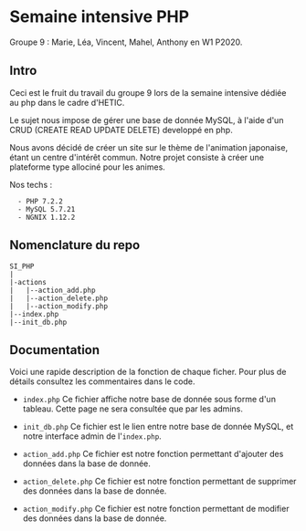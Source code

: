 # Semaine intensive PHP
  Groupe 9 : Marie, Léa, Vincent, Mahel, Anthony en W1 P2020.


## Intro

  Ceci est le fruit du travail du groupe 9 lors de la semaine intensive dédiée au php dans le cadre d'HETIC.

  Le sujet nous impose de gérer une base de donnée MySQL, à l'aide d'un CRUD (CREATE READ UPDATE DELETE) developpé en php.

  Nous avons décidé de créer un site sur le thème de l'animation japonaise, étant un centre d'intérêt commun. Notre projet consiste à créer une plateforme type allociné pour les animes.

  Nos techs :
  
      - PHP 7.2.2
      - MySQL 5.7.21
      - NGNIX 1.12.2


## Nomenclature du repo

  ```
  SI_PHP
  |
  |-actions
  |   |--action_add.php
  |   |--action_delete.php
  |   |--action_modify.php
  |--index.php
  |--init_db.php
  ```


## Documentation

  Voici une rapide description de la fonction de chaque ficher. Pour plus de détails consultez les commentaires dans le code.

  - ```index.php```
      Ce fichier affiche notre base de donnée sous forme d'un tableau. Cette page ne sera consultée que par les admins.

  - ```init_db.php```
      Ce fichier est le lien entre notre base de donnée MySQL, et notre interface admin de l'```index.php```.

  - ```action_add.php```
      Ce fichier est notre fonction permettant d'ajouter des données dans la base de donnée.

  - ```action_delete.php```
      Ce fichier est notre fonction permettant de supprimer des données dans la base de donnée.

  - ```action_modify.php```
      Ce fichier est notre fonction permettant de modifier des données dans la base de donnée.
   
  